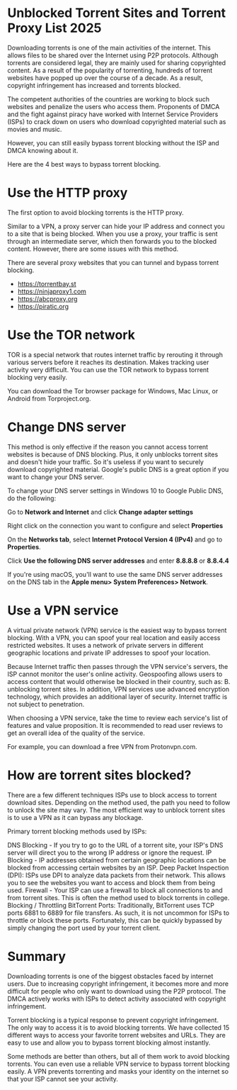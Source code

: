 # Unblocked Torrent Sites and Torrent Proxy List 2025

Downloading torrents is one of the main activities of the internet. This allows files to be shared over the Internet using P2P protocols. Although torrents are considered legal, they are mainly used for sharing copyrighted content. As a result of the popularity of torrenting, hundreds of torrent websites have popped up over the course of a decade. As a result, copyright infringement has increased and torrents blocked.

The competent authorities of the countries are working to block such websites and penalize the users who access them. Proponents of DMCA and the fight against piracy have worked with Internet Service Providers (ISPs) to crack down on users who download copyrighted material such as movies and music.

However, you can still easily bypass torrent blocking without the ISP and DMCA knowing about it.

Here are the 4 best ways to bypass torrent blocking.

# Use the HTTP proxy
The first option to avoid blocking torrents is the HTTP proxy.

Similar to a VPN, a proxy server can hide your IP address and connect you to a site that is being blocked. When you use a proxy, your traffic is sent through an intermediate server, which then forwards you to the blocked content. However, there are some issues with this method.

There are several proxy websites that you can tunnel and bypass torrent blocking.

- https://torrentbay.st
- https://ninjaproxy1.com
- https://abcproxy.org
- https://piratic.org



# Use the TOR network
TOR is a special network that routes internet traffic by rerouting it through various servers before it reaches its destination. Makes tracking user activity very difficult. You can use the TOR network to bypass torrent blocking very easily.

You can download the Tor browser package for Windows, Mac Linux, or Android from Torproject.org.


# Change DNS server
This method is only effective if the reason you cannot access torrent websites is because of DNS blocking. Plus, it only unblocks torrent sites and doesn't hide your traffic. So it's useless if you want to securely download copyrighted material. Google's public DNS is a great option if you want to change your DNS server.

To change your DNS server settings in Windows 10 to Google Public DNS, do the following:

Go to **Network and Internet** and click **Change adapter settings**

Right click on the connection you want to configure and select **Properties**

On the **Networks tab**, select **Internet Protocol Version 4 (IPv4)** and go to **Properties**.

Click **Use the following DNS server addresses** and enter **8.8.8.8** or **8.8.4.4**

If you're using macOS, you'll want to use the same DNS server addresses on the DNS tab in the **Apple menu> System Preferences> Network**.




# Use a VPN service
A virtual private network (VPN) service is the easiest way to bypass torrent blocking. With a VPN, you can spoof your real location and easily access restricted websites. It uses a network of private servers in different geographic locations and private IP addresses to spoof your location.

Because Internet traffic then passes through the VPN service's servers, the ISP cannot monitor the user's online activity. Geospoofing allows users to access content that would otherwise be blocked in their country, such as: B. unblocking torrent sites. In addition, VPN services use advanced encryption technology, which provides an additional layer of security. Internet traffic is not subject to penetration.

When choosing a VPN service, take the time to review each service's list of features and value proposition. It is recommended to read user reviews to get an overall idea of the quality of the service.

For example, you can download a free VPN from Protonvpn.com.




# How are torrent sites blocked?
There are a few different techniques ISPs use to block access to torrent download sites. Depending on the method used, the path you need to follow to unlock the site may vary. The most efficient way to unblock torrent sites is to use a VPN as it can bypass any blockage.

Primary torrent blocking methods used by ISPs:

DNS Blocking - If you try to go to the URL of a torrent site, your ISP's DNS server will direct you to the wrong IP address or ignore the request.
IP Blocking - IP addresses obtained from certain geographic locations can be blocked from accessing certain websites by an ISP.
Deep Packet Inspection (DPI): ISPs use DPI to analyze data packets from their network. This allows you to see the websites you want to access and block them from being used.
Firewall - Your ISP can use a firewall to block all connections to and from torrent sites. This is often the method used to block torrents in college.
Blocking / Throttling BitTorrent Ports: Traditionally, BitTorrent uses TCP ports 6881 to 6889 for file transfers. As such, it is not uncommon for ISPs to throttle or block these ports. Fortunately, this can be quickly bypassed by simply changing the port used by your torrent client.



# Summary
Downloading torrents is one of the biggest obstacles faced by internet users. Due to increasing copyright infringement, it becomes more and more difficult for people who only want to download using the P2P protocol. The DMCA actively works with ISPs to detect activity associated with copyright infringement.

Torrent blocking is a typical response to prevent copyright infringement. The only way to access it is to avoid blocking torrents. We have collected 15 different ways to access your favorite torrent websites and URLs. They are easy to use and allow you to bypass torrent blocking almost instantly.

Some methods are better than others, but all of them work to avoid blocking torrents. You can even use a reliable VPN service to bypass torrent blocking easily. A VPN prevents torrenting and masks your identity on the internet so that your ISP cannot see your activity.
